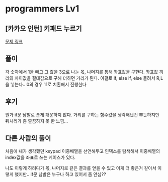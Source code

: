 # programmers Lv1

## [카카오 인턴] 키패드 누르기

[문제 링크](https://programmers.co.kr/learn/courses/30/lessons/67256)

## 풀이

각 숫자에서 1을 빼고 그 값을 3으로 나눈 몫, 나머지를 통해 좌표값을 구한다.
좌표값 끼리의 차이값을 절대값으로 구해 더하면 거리가 된다.
이걸로 if, else if, else 돌려서 R,L을 넣는다..
0의 경우 11로 치환해서 진행한다

## 후기

뭔가 if문 남발로 푼게 개운하지 않다. 거리를 구하는 함수값을 생각해낸건 뿌듯하지만 
뒤처리가 좀 깔끔하지 못 한 느낌... 

## 다른 사람의 풀이

처음에 내가 생각했던 keypad 이중배열을 선언해두고 인덱스를 탐색해서 이중배열의 index값을 좌표로 쓰는 케이스가 있다.

나도 이렇게 하려다가 몫, 나머지로 같은 결과를 얻을 수 있고 이게 더 좋은거 같아서 이렇게 했지만..
if문 남발은 누구나 하고 있어서 좀 안심?? 
